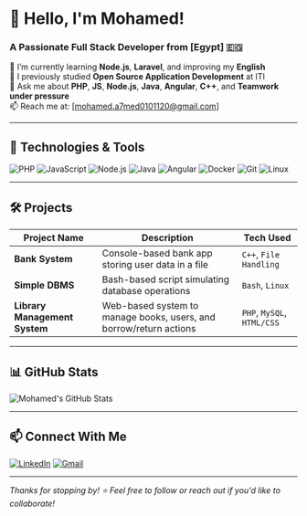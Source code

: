# 👋 Hello, I'm Mohamed! 
### A Passionate Full Stack Developer from [Egypt] 🇪🇬

🌱 I’m currently learning **Node.js**, **Laravel**, and improving my **English**  
🧠 I previously studied **Open Source Application Development** at ITI  
💬 Ask me about **PHP**, **JS**, **Node.js**, **Java**, **Angular**, **C++**, and **Teamwork under pressure**  
📫 Reach me at: [mohamed.a7med0101120@gmail.com]  

---

## 🔧 Technologies & Tools
![PHP](https://img.shields.io/badge/PHP-777BB4?style=for-the-badge&logo=php&logoColor=white)
![JavaScript](https://img.shields.io/badge/JavaScript-F7DF1E?style=for-the-badge&logo=javascript&logoColor=black)
![Node.js](https://img.shields.io/badge/Node.js-339933?style=for-the-badge&logo=nodedotjs&logoColor=white)
![Java](https://img.shields.io/badge/Java-ED8B00?style=for-the-badge&logo=java&logoColor=white)
![Angular](https://img.shields.io/badge/Angular-DD0031?style=for-the-badge&logo=angular&logoColor=white)
![Docker](https://img.shields.io/badge/Docker-2496ED?style=for-the-badge&logo=docker&logoColor=white)
![Git](https://img.shields.io/badge/Git-F05032?style=for-the-badge&logo=git&logoColor=white)
![Linux](https://img.shields.io/badge/Linux-FCC624?style=for-the-badge&logo=linux&logoColor=black)

---

## 🛠️ Projects
| Project Name | Description | Tech Used |
|--------------|-------------|-----------|
| **Bank System** | Console-based bank app storing user data in a file | `C++`, `File Handling` |
| **Simple DBMS** | Bash-based script simulating database operations | `Bash`, `Linux` |
| **Library Management System** | Web-based system to manage books, users, and borrow/return actions | `PHP`, `MySQL`, `HTML/CSS` |
---

## 📊 GitHub Stats

![Mohamed's GitHub Stats](https://github-readme-stats.vercel.app/api?username=mo7amed010&show_icons=true&theme=radical)

---

## 📫 Connect With Me

[![LinkedIn](https://img.shields.io/badge/LinkedIn-blue?style=for-the-badge&logo=linkedin)](https://www.linkedin.com/in/mohamed-2024-rashad)
[![Gmail](https://img.shields.io/badge/Gmail-red?style=for-the-badge&logo=gmail)](mailto:mohamed.a7med0101120@gmail.com)

---

_Thanks for stopping by! ⭐ Feel free to follow or reach out if you'd like to collaborate!_
